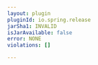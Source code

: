 ```yaml
---
layout: plugin
pluginId: io.spring.release
jarSha1: INVALID
isJarAvailable: false
error: NONE
violations: []

---
```

